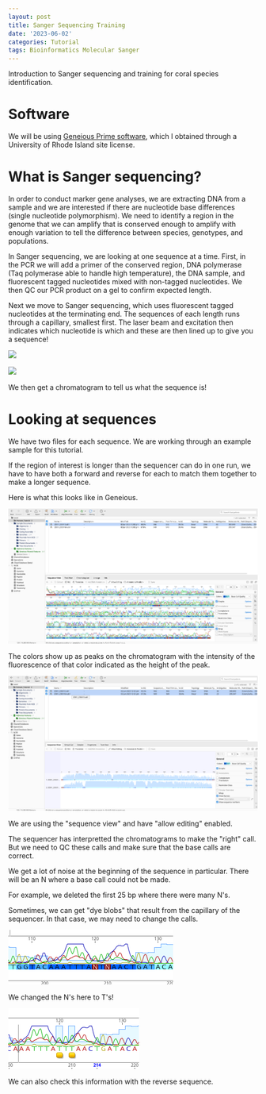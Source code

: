 ```yaml
---
layout: post
title: Sanger Sequencing Training
date: '2023-06-02'
categories: Tutorial
tags: Bioinformatics Molecular Sanger
---
```


Introduction to Sanger sequencing and training for coral species identification. 

# Software 

We will be using [Geneious Prime software](https://www.geneious.com/), which I obtained through a University of Rhode Island site license. 

# What is Sanger sequencing? 

In order to conduct marker gene analyses, we are extracting DNA from a sample and we are interested if there are nucleotide base differences (single nucleotide polymorphism). We need to identify a region in the genome that we can amplify that is conserved enough to amplify with enough variation to tell the difference between species, genotypes, and populations. 

In Sanger sequencing, we are looking at one sequence at a time. First, in the PCR we will add a primer of the conserved region, DNA polymerase (Taq polymerase able to handle high temperature), the DNA sample, and fluorescent tagged nucleotides mixed with non-tagged nucleotides. We then QC our PCR product on a gel to confirm expected length. 

Next we move to Sanger sequencing, which uses fluorescent tagged nucleotides at the terminating end. The sequences of each length  runs through a capillary, smallest first. The laser beam and excitation then indicates which nucleotide is which and these are then lined up to give you a sequence! 

![](https://www.sigmaaldrich.com/deepweb/assets/sigmaaldrich/marketing/global/images/technical-documents/protocols/genomics/sequencing/sanger-sequencing_steps_process_diagram/sanger-sequencing_steps_process_diagram.png)

![](https://letstalkscience.ca/sites/default/files/styles/width_800px/public/2020-07/capillary_gel_electrophoresis.png?itok=vlzUQLl7)

We then get a chromatogram to tell us what the sequence is! 

# Looking at sequences 

We have two files for each sequence. We are working through an example sample for this tutorial. 

If the region of interest is longer than the sequencer can do in one run, we have to have both a forward and reverse for each to match them together to make a longer sequence. 

Here is what this looks like in Geneious.   

![](https://github.com/AHuffmyer/ASH_Putnam_Lab_Notebook/blob/master/images/NotebookImages/sanger/geneious_snapshot.png?raw=true)

The colors show up as peaks on the chromatogram with the intensity of the fluorescence of that color indicated as the height of the peak.  

![](https://github.com/AHuffmyer/ASH_Putnam_Lab_Notebook/blob/master/images/NotebookImages/sanger/geneious_twoseqs.png?raw=true)

We are using the "sequence view" and have "allow editing" enabled. 

The sequencer has interpretted the chromatograms to make the "right" call. But we need to QC these calls and make sure that the base calls are correct. 

We get a lot of noise at the beginning of the sequence in particular. There will be an N where a base call could not be made. 

For example, we deleted the first 25 bp where there were many N's. 

Sometimes, we can get "dye blobs" that result from the capillary of the sequencer. In that case, we may need to change the calls. 

![](https://github.com/AHuffmyer/ASH_Putnam_Lab_Notebook/blob/master/images/NotebookImages/sanger/dyeblob_before.png?raw=true)

We changed the N's here to T's! 

![](https://github.com/AHuffmyer/ASH_Putnam_Lab_Notebook/blob/master/images/NotebookImages/sanger/dyeblob_after.png?raw=true)

We can also check this information with the reverse sequence. 